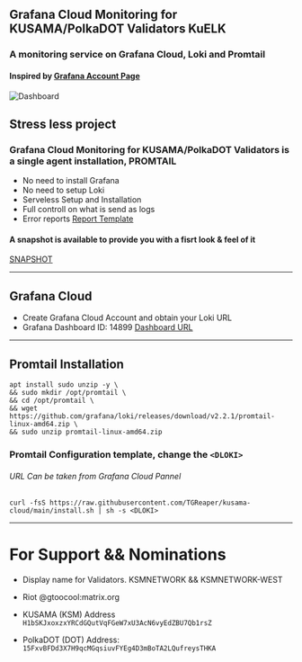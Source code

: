 ## Grafana Cloud Monitoring for KUSAMA/PolkaDOT Validators KuELK ##
### A monitoring service on Grafana Cloud, Loki and Promtail ###
#### Inspired by [Grafana Account Page](https://grafana.com/grafana/dashboards/14899) ####

![Dashboard](https://rmrk.mypinata.cloud/ipfs/bafybeigtp22b45hq4bbjkidxucqnq2e3ielk5bhqvojk4cbz3hjukzots4)

## Stress less project ###
### Grafana Cloud Monitoring for KUSAMA/PolkaDOT Validators is a single agent installation, PROMTAIL ###
* No need to install Grafana
* No need to setup Loki
* Serveless Setup and Installation
* Full controll on what is send as logs
* Error reports [Report Template](https://github.com/TGReaper/kusama-cloud/blob/22fa7557ef4e48737bc6b7522e192a031b040e05/error-report.pdf) 

#### A snapshot is available to provide you with a fisrt look & feel of it ####
[SNAPSHOT](https://ksmnetwork.grafana.net/dashboard/snapshot/CY4DF3m7hQJmdRTt1X9K6TzJ5Z3woErt)

---
## Grafana Cloud ##
* Create Grafana Cloud Account and obtain your Loki URL 
* Grafana Dashboard ID: 14899 [Dashboard URL](https://grafana.com/grafana/dashboards/14899) 

---
## Promtail Installation ##
```
apt install sudo unzip -y \
&& sudo mkdir /opt/promtail \
&& cd /opt/promtail \
&& wget https://github.com/grafana/loki/releases/download/v2.2.1/promtail-linux-amd64.zip \
&& sudo unzip promtail-linux-amd64.zip
```

### Promtail Configuration template, change the ```<DLOKI>``` ###
###### URL Can be taken from Grafana Cloud Pannel ######
```
curl -fsS https://raw.githubusercontent.com/TGReaper/kusama-cloud/main/install.sh | sh -s <DLOKI>
```

---
# For Support && Nominations #
* Display name for Validators. KSMNETWORK && KSMNETWORK-WEST 
* Riot @gtoocool:matrix.org

* KUSAMA (KSM) Address
```H1bSKJxoxzxYRCdGQutVqFGeW7xU3AcN6vyEdZBU7Qb1rsZ```

* PolkaDOT (DOT) Address:
```15FxvBFDd3X7H9qcMGqsiuvFYEg4D3mBoTA2LQufreysTHKA```
